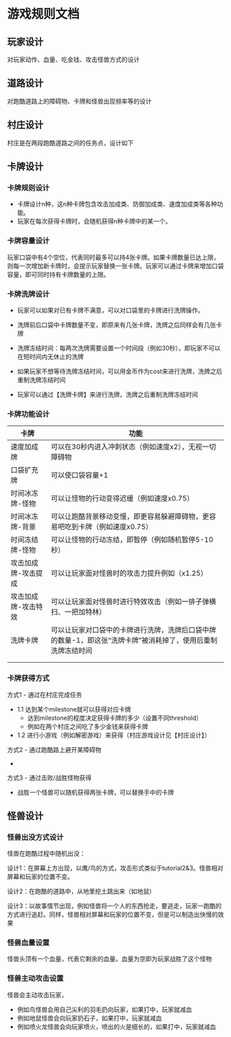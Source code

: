 # 游戏规则文档



## 玩家设计

对玩家动作、血量、吃金钱、攻击怪兽方式的设计



## 道路设计

对跑酷道路上的障碍物、卡牌和怪兽出现频率等的设计



## 村庄设计

村庄是在两段跑酷道路之间的任务点，设计如下



## 卡牌设计

### 卡牌规则设计

- 卡牌设计n种，这n种卡牌包含攻击加成类、防御加成类、速度加成类等各种功能。
- 玩家在每次获得卡牌时，会随机获得n种卡牌中的某一个。



### 卡牌容量设计

玩家口袋中有4个空位，代表同时最多可以持4张卡牌。如果卡牌数量已达上限，则每一次增加新卡牌时，会提示玩家替换一张卡牌。玩家可以通过卡牌来增加口袋容量，即可同时持有卡牌数量的上限。



### 卡牌洗牌设计

- 玩家可以如果对已有卡牌不满意，可以对口袋里的卡牌进行洗牌操作。

- 洗牌前后口袋中卡牌数量不变，即原来有几张卡牌，洗牌之后同样会有几张卡牌
- 洗牌冻结时间：每两次洗牌需要设置一个时间段（例如30秒），即玩家不可以在短时间内无休止的洗牌
- 如果玩家不想等待洗牌冻结时间，可以用金币作为cost来进行洗牌，洗牌之后重制洗牌冻结时间
- 玩家可以通过【洗牌卡牌】来进行洗牌，洗牌之后重制洗牌冻结时间



### 卡牌功能设计

| 卡牌                | 功能                                                         |
| ------------------- | ------------------------------------------------------------ |
| 速度加成牌          | 可以在30秒内进入冲刺状态（例如速度x2），无视一切障碍物       |
| 口袋扩充牌          | 可以使口袋容量+1                                             |
| 时间冰冻牌-怪物     | 可以让怪物的行动变得迟缓（例如速度x0.75）                    |
| 时间冰冻牌-背景     | 可以让跑酷背景移动变慢，即更容易躲避障碍物，更容易吧吃到卡牌（例如速度x0.75） |
| 时间冻结牌-怪物     | 可以让怪物的行动冻结，即暂停（例如随机暂停5-10秒）           |
| 攻击加成牌-攻击提成 | 可以让玩家面对怪兽时的攻击力提升例如（x1.25）                |
| 攻击加成牌-攻击特效 | 可以让玩家面对怪兽时进行特效攻击（例如一排子弹横扫、一把加特林） |
| 洗牌卡牌            | 可以让玩家对口袋中的卡牌进行洗牌，洗牌后口袋中牌的数量-1，即这张“洗牌卡牌”被消耗掉了，使用后重制洗牌冻结时间 |
|                     |                                                              |
|                     |                                                              |



### 卡牌获得方式

方式1 - 通过在村庄完成任务

- 1.1 达到某个milestone就可以获得对应卡牌
  - 达到milestone的程度决定获得卡牌的多少（设置不同threshold）
  - 例如在两个村庄之间吃了多少金钱来获得卡牌
- 1.2 进行小游戏（例如解密游戏）来获得（村庄游戏设计见【村庄设计】）



方式2 - 通过跑酷路上避开某障碍物

- 



方式3 - 通过击败/战胜怪物获得

- 战胜一个怪兽可以随机获得两张卡牌，可以替换手中的卡牌



## 怪兽设计

### 怪兽出没方式设计

怪兽在跑酷过程中随机出没：



设计1：在屏幕上方出现，以鹰/鸟的方式，攻击形式类似于tutorial2&3。怪兽相对屏幕和玩家的位置不变。



设计2：在跑酷的道路中，从地里挖土跳出来（如地鼠）



设计3：以故事情节出现，例如怪兽将一个人的东西抢走，要逃走，玩家一跑酷的方式进行追赶。同样，怪兽相对屏幕和玩家的位置不变，但是可以制造出快慢的效果



### 怪兽血量设置

怪兽头顶有一个血量，代表它剩余的血量。血量为空即为玩家战胜了这个怪物



### 怪兽主动攻击设置

怪兽会主动攻击玩家，

- 例如鸟怪兽会用自己尖利的羽毛扔向玩家，如果打中，玩家就减血
- 例如地鼠怪兽会向玩家扔石子，如果打中，玩家就减血
- 例如喷火龙怪兽会向玩家喷火，喷出的火是细长的，如果打中，玩家就减血





